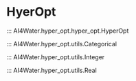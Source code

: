 # HyerOpt

::: AI4Water.hyper_opt.hyper_opt.HyperOpt 

::: AI4Water.hyper_opt.utils.Categorical 

::: AI4Water.hyper_opt.utils.Integer 

::: AI4Water.hyper_opt.utils.Real 